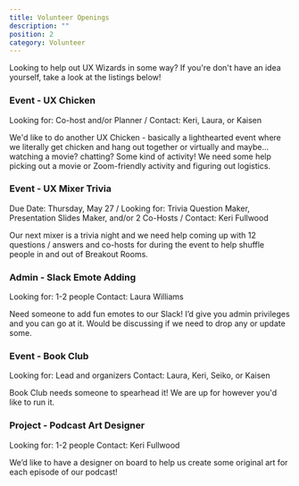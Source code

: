 ```yaml
---
title: Volunteer Openings
description: ""
position: 2
category: Volunteer
---
```

Looking to help out UX Wizards in some way? If you're don't have an idea yourself, take a look at the listings below!

### Event - UX Chicken
Looking for: Co-host and/or Planner /
Contact: Keri, Laura, or Kaisen

We'd like to do another UX Chicken - basically a lighthearted event where we literally get chicken and hang out together or virtually and maybe... watching a movie? chatting? Some kind of activity! We need some help picking out a movie or Zoom-friendly activity and figuring out logistics.

### Event - UX Mixer Trivia
Due Date: Thursday, May 27 /
Looking for: Trivia Question Maker, Presentation Slides Maker, and/or 2 Co-Hosts /
Contact: Keri Fullwood

Our next mixer is a trivia night and we need help coming up with 12 questions / answers and co-hosts for during the event to help shuffle people in and out of Breakout Rooms.

### Admin - Slack Emote Adding
Looking for: 1-2 people
Contact: Laura Williams

Need someone to add fun emotes to our Slack! I’d give you admin privileges and you can go at it. Would be discussing if we need to drop any or update some.

### Event - Book Club
Looking for: Lead and organizers
Contact: Laura, Keri, Seiko, or Kaisen

Book Club needs someone to spearhead it! We are up for however you'd like to run it.

### Project - Podcast Art Designer
Looking for: 1-2 people
Contact: Keri Fullwood

We’d like to have a designer on board to help us create some original art for each episode of our podcast! 



